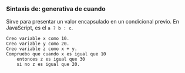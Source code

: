### Sintaxis de: generativa de cuando

Sirve para presentar un valor encapsulado en un condicional previo. En JavaScript, es el `a ? b : c`.

```calo
Creo variable x como 10.
Creo variable y como 20.
Creo variable z como x + y.
Compruebo que cuando x es igual que 10
    entonces z es igual que 30
    si no z es igual que 20.
```